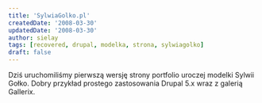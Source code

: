 ```yaml
---
title: 'SylwiaGolko.pl'
createdDate: '2008-03-30'
updatedDate: '2008-03-30'
author: sielay
tags: [recovered, drupal, modelka, strona, sylwiagolko]
draft: false
---
```


Dziś uruchomiliśmy pierwszą wersję strony portfolio uroczej modelki Sylwii Gołko. Dobry przykład prostego zastosowania Drupal 5.x wraz z galerią Gallerix.
